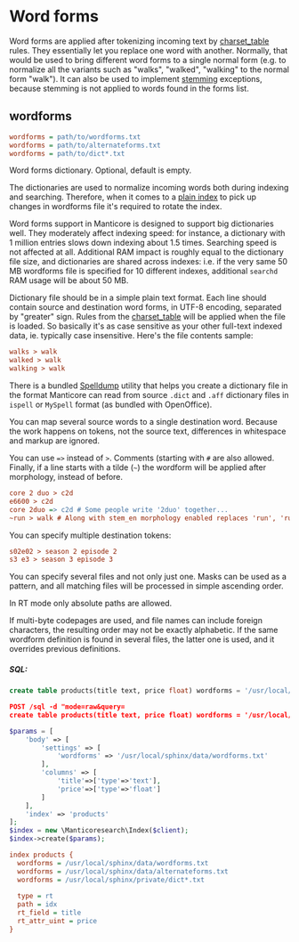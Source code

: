 # Word forms

Word forms are applied after tokenizing incoming text by [charset_table](Creating_an_index/NLP_and_tokenization/Low-level_tokenization.md#charset_table) rules. They essentially let you replace one word with another. Normally, that would be used to bring different word forms to a single normal form (e.g. to normalize all the variants such as "walks", "walked", "walking" to the normal form "walk"). It can also be used to implement [stemming](Creating_an_index/NLP_and_tokenization/Morphology.md) exceptions, because stemming is not applied to words found in the forms list.

## wordforms

```ini
wordforms = path/to/wordforms.txt
wordforms = path/to/alternateforms.txt
wordforms = path/to/dict*.txt
```

<!-- example wordforms -->
Word forms dictionary. Optional, default is empty.

The dictionaries are used to normalize incoming words both during indexing and searching. Therefore, when it comes to a [plain index](Creating_an_index/Local_indexes/Plain_index.md) to pick up changes in wordforms file it's required to rotate the index. 

Word forms support in Manticore is designed to support big dictionaries well. They moderately affect indexing speed: for instance, a dictionary with 1 million entries slows down indexing about 1.5 times. Searching speed is not affected at all. Additional RAM impact is roughly equal to the dictionary file size, and dictionaries are shared across indexes: i.e. if the very same 50 MB wordforms file is specified for 10 different indexes, additional `searchd` RAM usage will be about 50 MB.

Dictionary file should be in a simple plain text format. Each line should contain source and destination word forms, in UTF-8 encoding, separated by "greater" sign. Rules from the [charset_table](Creating_an_index/NLP_and_tokenization/Low-level_tokenization.md#charset_table) will be applied when the file is loaded. So basically it's as case sensitive as your other full-text indexed data, ie. typically case insensitive. Here's the file contents sample:

```ini
walks > walk
walked > walk
walking > walk
```

There is a bundled [Spelldump](Miscellaneous_tools.md#spelldump) utility that helps you create a dictionary file in the format Manticore can read from source `.dict` and `.aff` dictionary files in `ispell` or `MySpell` format (as bundled with OpenOffice).

You can map several source words to a single destination word. Because the work happens on tokens, not the source text, differences in whitespace and markup are ignored. 

You can use `=>` instead of `>`. Comments (starting with `#` are also allowed. Finally, if a line starts with a tilde (`~`) the wordform will be applied after morphology, instead of before.

```ini
core 2 duo > c2d
e6600 > c2d
core 2duo => c2d # Some people write '2duo' together...
~run > walk # Along with stem_en morphology enabled replaces 'run', 'running', 'runs' (and any other words that stem to just 'run') to 'walk'
```

You can specify multiple destination tokens:

```ini
s02e02 > season 2 episode 2
s3 e3 > season 3 episode 3
```

You can specify several files and not only just one. Masks can be used as a pattern, and all matching files will be processed in simple ascending order. 

In RT mode only absolute paths are allowed.

If multi-byte codepages are used, and file names can include foreign characters, the resulting order may not be exactly alphabetic. If the same wordform definition is found in several files, the latter one is used, and it overrides previous definitions.


<!-- intro -->
##### SQL:

<!-- request SQL -->

```sql
create table products(title text, price float) wordforms = '/usr/local/sphinx/data/wordforms.txt' wordforms = '/usr/local/sphinx/data/alternateforms.txt /usr/local/sphinx/private/dict*.txt'
```

<!-- request HTTP -->

```json
POST /sql -d "mode=raw&query=
create table products(title text, price float) wordforms = '/usr/local/sphinx/data/wordforms.txt' wordforms = '/usr/local/sphinx/data/alternateforms.txt' wordforms = '/usr/local/sphinx/private/dict*.txt'"
```

<!-- request PHP -->

```php
$params = [
    'body' => [
        'settings' => [
            'wordforms' => '/usr/local/sphinx/data/wordforms.txt'
        ],
        'columns' => [
            'title'=>['type'=>'text'],
            'price'=>['type'=>'float']
        ]
    ],
    'index' => 'products'
];
$index = new \Manticoresearch\Index($client);
$index->create($params);
```

<!-- request CONFIG -->

```ini
index products {
  wordforms = /usr/local/sphinx/data/wordforms.txt
  wordforms = /usr/local/sphinx/data/alternateforms.txt
  wordforms = /usr/local/sphinx/private/dict*.txt
  
  type = rt
  path = idx
  rt_field = title
  rt_attr_uint = price
}
```
<!-- end -->
